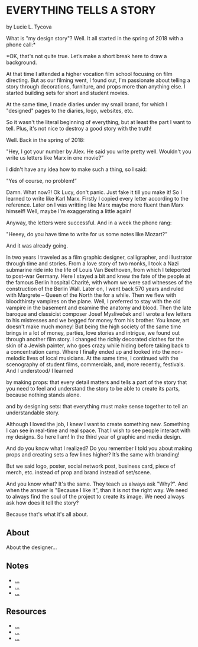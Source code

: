 # EVERYTHING TELLS A STORY

by Lucie L. Tycova

What is "my design story"? Well. It all started in the spring of 2018 with a phone call:*

*OK, that's not quite true. Let’s make a short break here to draw a background.

At that time I attended a higher vocation film school focusing on film directing. But as our filming went, I found out, I'm passionate about telling a story through decorations, furniture, and props more than anything else. I started building sets for short and student movies.

At the same time, I made diaries under my small brand, for which I "designed" pages to the diaries, logo, websites, etc.

So it wasn't the literal beginning of everything, but at least the part I want to tell. Plus, it's not nice to destroy a good story with the truth!

Well. Back in the spring of 2018:

"Hey, I got your number by Alex. He said you write pretty well. Wouldn't you write us letters like Marx in one movie?”

I didn't have any idea how to make such a thing, so I said:

"Yes of course, no problem!”

Damn. What now?! Ok Lucy, don't panic. Just fake it till you make it! So I learned to write like Karl Marx. Firstly I copied every letter according to the reference. Later on I was writting like Marx maybe more fluent than Marx himself! Well, maybe I'm exaggerating a little again!

Anyway, the letters were successful. And in a week the phone rang:

"Heeey, do you have time to write for us some notes like Mozart?”

And it was already going.

In two years I traveled as a film graphic designer, calligrapher, and illustrator through time and stories. 
From a love story of two monks, I took a Nazi submarine ride into the life of Louis Van Beethoven, from which I teleported to post-war Germany. Here I stayed a bit and knew the fate of the people at the famous Berlin hospital Charité, with whom we were sad witnesses of the construction of the Berlin Wall. Later on, I went back 570 years and ruled with Margrete – Queen of the North the for a while. Then we flew with bloodthirsty vampires on the plane. Well, I preferred to stay with the old vampire in the basement and examine the anatomy and blood. Then the late baroque and classicist composer Josef Mysliveček and I wrote a few letters to his mistresses and we begged for money from his brother. You know, art doesn't make much money! But being the high society of the same time brings in a lot of money, parties, love stories and intrigue, we found out through another film story. I changed the richly decorated clothes for the skin of a Jewish painter, who goes crazy while hiding before taking back to a concentration camp. Where I finally ended up and looked into the non-melodic lives of local musicians.
At the same time, I continued with the scenography of student films, commercials, and, more recently, festivals.
And I understood/ I learned 

by making props:
that every detail matters and tells a part of the story
that you need to feel and understand the story to be able to create its parts, because nothing stands alone.

and by designing sets:
that everything must make sense together to tell an understandable story. 

Although I loved the job, I knew I want to create something new. Something I can see in real-time and real space. That I wish to see people interact with my designs.
So here I am! In the third year of graphic and media design.

And do you know what I realized? Do you remember I told you about making props and creating sets a few lines higher? It’s the same with branding!

But we said logo, poster, social network post, business card, piece of merch, etc. instead of prop and brand instead of set/scene.

And you know what? It's the same. They teach us always ask "Why?". And when the answer is "Because I like it", than it is not the right way. 
We need to always find the soul of the project to create its image. We need always ask how does it tell the story?

Because that's what it's all about.


## About

<!-- Add revised short description about text -->

About the designer…

## Notes

<!-- Links to preparatory content: mind map, sketches, notes, etc. -->

- […](…)
- […](…)
- […](…)

## Resources

<!-- Links to resources mentioned above -->

- […](…)
- […](…)
- […](…)
